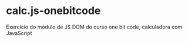 # calc.js-onebitcode
Exercício do módulo de JS DOM do curso one bit code, calculadora com JavaScript
